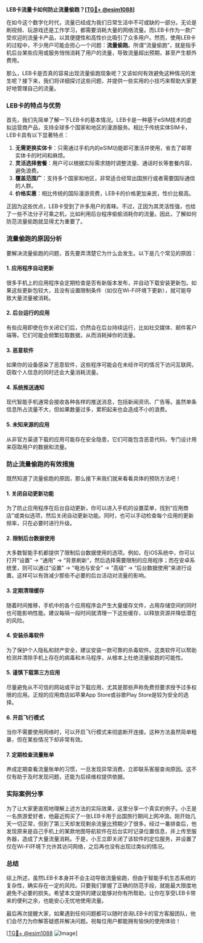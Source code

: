 **LEB卡流量卡如何防止流量偷跑？[[TG💪+ @esim1088](https://t.me/s/esim1088)]**

在如今这个数字化时代，流量已经成为我们日常生活中不可或缺的一部分。无论是刷视频、玩游戏还是工作学习，都需要消耗大量的网络流量。而LEB卡作为一款广受欢迎的流量卡产品，以其便捷性和高性价比吸引了众多用户。然而，使用LEB卡的过程中，不少用户可能会担心一个问题：**流量偷跑**。所谓“流量偷跑”，就是指手机后台某些应用或服务悄悄消耗了用户的流量，导致流量超出预期，甚至产生额外费用。

那么，LEB卡是否真的容易出现流量偷跑现象呢？又该如何有效避免这种情况的发生呢？接下来，我们将详细探讨这些问题，并提供一些实用的小技巧来帮助大家更好地管理自己的流量。

### LEB卡的特点与优势

首先，我们先简单了解一下LEB卡的基本情况。LEB卡是一种基于eSIM技术的虚拟运营商产品，支持全球多个国家和地区的漫游服务。相比于传统实体SIM卡，LEB卡具有以下显著特点：

1. **无需更换实体卡**：只需通过手机内的eSIM功能即可激活并使用，省去了邮寄实体卡的时间和麻烦。
2. **灵活选择套餐**：用户可以根据实际需求随时调整流量、通话时长等套餐内容，避免浪费。
3. **覆盖范围广**：支持多个国家和地区，非常适合经常出国旅行或者需要国际通信的人群。
4. **价格实惠**：相比传统的国际漫游资费，LEB卡的价格更加亲民，性价比极高。

正因为这些优点，LEB卡受到了许多用户的青睐。不过，正因为其灵活性强，也给了一些不法分子可乘之机，比如利用后台程序偷偷消耗你的流量。因此，了解如何防范流量偷跑就显得尤为重要了。

### 流量偷跑的原因分析

要解决流量偷跑的问题，首先要弄清楚它为什么会发生。以下是几个常见的原因：

#### 1. **应用程序自动更新**
很多手机上的应用程序会定期检查是否有新版本发布，并自动下载安装更新包。如果这些更新包较大，且没有设置限制条件（如仅在Wi-Fi环境下更新），就可能导致大量流量被消耗。

#### 2. **后台运行的应用**
有些应用即使在你关闭它们后，仍然会在后台持续运行，比如社交媒体、邮件客户端等。它们可能会频繁拉取数据，从而消耗掉你的流量。

#### 3. **恶意软件**
如果你的设备感染了恶意软件，这些程序可能会在未经许可的情况下访问互联网，窃取个人信息的同时还会大量消耗流量。

#### 4. **系统推送通知**
现代智能手机通常会接收各种各样的推送消息，包括新闻资讯、广告等。虽然单条信息所占流量不大，但如果数量过多，累积起来也会造成不小的浪费。

#### 5. **未知来源的应用**
从非官方渠道下载的应用可能存在安全隐患，它们可能包含恶意代码，专门设计用来窃取用户的数据和流量。

### 防止流量偷跑的有效措施

既然知道了流量偷跑的原因，那么接下来我们就来看看具体的预防方法吧！

#### 1. **关闭自动更新功能**
为了防止应用程序在后台自动更新，你可以进入手机的设置菜单，找到“应用商店”或类似选项，然后关闭自动更新功能。同时，也可以手动检查每个应用的更新频率，只在必要时进行升级。

#### 2. **限制后台数据使用**
大多数智能手机都提供了限制后台数据使用的选项。例如，在iOS系统中，你可以打开“设置” -> “通用” -> “背景刷新”，然后选择需要限制的应用程序；而在安卓系统里，则可以通过“设置” -> “电池与安全” -> “高级” -> “后台数据使用”来进行设置。这样可以有效减少那些不必要的后台活动对流量的影响。

#### 3. **定期清理缓存**
随着时间推移，手机中的各个应用程序会产生大量缓存文件，占用存储空间的同时也可能影响性能。建议每隔一段时间就清理一下这些缓存，以释放资源并降低潜在的风险。

#### 4. **安装杀毒软件**
为了保护个人隐私和财产安全，建议安装一款可靠的杀毒软件。这类软件可以帮助检测并清除手机上存在的病毒和木马程序，从根本上杜绝流量偷跑的可能性。

#### 5. **谨慎下载第三方应用**
尽量避免从不可信的网站或平台下载应用，尤其是那些声称免费但要求授予过多权限的应用。正规的应用商店如苹果App Store或谷歌Play Store是较为安全的选择。

#### 6. **开启飞行模式**
当你不需要使用网络时，可以开启飞行模式来彻底断开连接。这种方法虽然简单粗暴，但在某些情况下却非常有效。

#### 7. **定期检查流量账单**
养成定期查看流量账单的习惯，一旦发现异常消费，立即联系客服查询原因。这不仅有助于及时发现问题，还能为后续维权提供依据。

### 实际案例分享

为了让大家更直观地理解上述方法的实际效果，这里分享一个真实的例子。小王是一名旅游爱好者，他最近购买了一张LEB卡用于出国旅行期间上网冲浪。刚开始几天一切正常，但到了第三天却发现剩余流量比预期少了很多。经过一番排查后，他发现原来是自己手机上的某款地图导航软件在后台实时记录位置信息，并上传至服务器，造成了大量流量消耗。于是，小王立即关闭了该软件的定位服务，并设置了仅在Wi-Fi环境下允许其访问网络，之后再也没有出现过类似的情况。

### 总结

综上所述，虽然LEB卡本身并不会主动导致流量偷跑，但由于智能手机生态系统的复杂性，确实存在一定的风险。只要我们掌握了正确的防范手段，就能最大限度地避免不必要的损失。希望本文提供的建议能够对你有所帮助，让你在享受LEB卡带来的便利之余，也能安心无忧地使用流量。

最后再次提醒大家，如果遇到任何问题都可以随时咨询LEB卡的官方客服团队，他们会尽力为你解答疑惑并解决问题。祝每位用户都能拥有愉快的使用体验！

[[TG💪+ @esim1088](https://t.me/s/esim1088) ![Image](https://i.postimg.cc/4NQfJmqS/Snipaste-2025-05-13-00-14-12.png)]